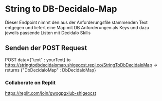 # String to DB-Decidalo-Map

Dieser Endpoint nimmt den aus der Anforderungsfile stammenden Text entgegen und liefert eine Map mit DB Anforderungen als Keys und dazu jeweils passende Listen mit Decidalo Skills

## Senden der POST Request

POST data={"text" : yourText} to https://stringtodbdecidalomap.shigeocst.repl.co/StringToDbDecidaloMap ->
returns {"DbDecidaloMap" : DbDecidaloMap}

### Collaborate on Replit
https://replit.com/join/gwogpgxiub-shigeocst
